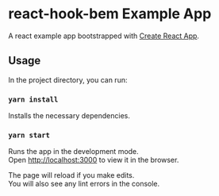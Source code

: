 # react-hook-bem Example App

A react example app bootstrapped with [Create React App](https://github.com/facebook/create-react-app).

## Usage

In the project directory, you can run:

### `yarn install`

Installs the necessary dependencies.

### `yarn start`

Runs the app in the development mode.\
Open [http://localhost:3000](http://localhost:3000) to view it in the browser.

The page will reload if you make edits.\
You will also see any lint errors in the console.
